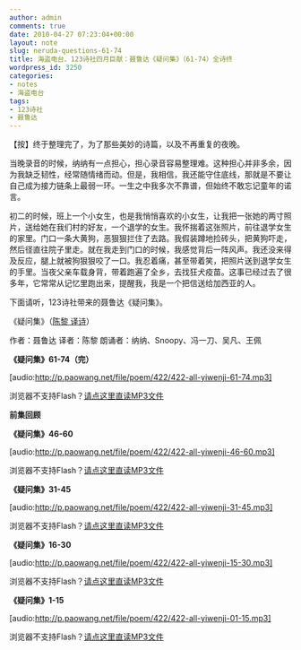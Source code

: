 ```yaml
---
author: admin
comments: true
date: 2010-04-27 07:23:04+00:00
layout: note
slug: neruda-questions-61-74
title: 海盗电台、123诗社四月巨献：聂鲁达《疑问集》（61-74）全诗终
wordpress_id: 3250
categories:
- notes
- 海盗电台
tags:
- 123诗社
- 聂鲁达
---
```


【按】终于整理完了，为了那些美妙的诗篇，以及不再重复的夜晚。

当晚录音的时候，纳纳有一点担心，担心录音容易整理难。这种担心并非多余，因为我缺乏韧性，经常随情绪而动。但是，我相信，我还能守住底线，那就是不要让自己成为接力链条上最弱一环。一生之中我多次不靠谱，但始终不敢忘记童年的诺言。

初二的时候，班上一个小女生，也是我悄悄喜欢的小女生，让我把一张她的两寸照片，送给她在我们村的好友，一个退学的女生。我怀揣着这张照片，前往退学女生的家里。门口一条大黄狗，恶狠狠拦住了去路。我假装蹲地捡砖头，把黄狗吓走，然后径直往院子里走。就在我走到门口的时候，我感觉背后一阵风声。我还没来得及反应，腿上就被狗狠狠咬了一口。我忍着痛，甚至带着笑，把照片送到退学女生的手里。当夜父亲车载身背，带着跑遍了全乡，去找狂犬疫苗。这事已经过去了很多年，它常常从记忆里跑出来，提醒我，我是一个把信送给加西亚的人。

下面请听，123诗社带来的聂鲁达《疑问集》。

《疑问集》（[陈黎 译诗](http://www.hgjh.hlc.edu.tw/~chenli/neruda%20Q.htm)）

作者：聂鲁达
译者：陈黎
朗诵者：纳纳、Snoopy、冯一刀、吴凡、王佩

**《疑问集》61-74（完）**

[audio:http://p.paowang.net/file/poem/422/422-all-yiwenji-61-74.mp3]

浏览器不支持Flash？[请点这里直读MP3文件](http://p.paowang.net/file/poem/422/422-all-yiwenji-61-74.mp3)

**前集回顾**

**《疑问集》46-60**

[audio:http://p.paowang.net/file/poem/422/422-all-yiwenji-46-60.mp3]

浏览器不支持Flash？[请点这里直读MP3文件](http://p.paowang.net/file/poem/422/422-all-yiwenji-46-60.mp3)

**《疑问集》31-45**

[audio:http://p.paowang.net/file/poem/422/422-all-yiwenji-31-45.mp3]

浏览器不支持Flash？[请点这里直读MP3文件](http://p.paowang.net/file/poem/422/422-all-yiwenji-31-45.mp3)

**《疑问集》16-30**

[audio:http://p.paowang.net/file/poem/422/422-all-yiwenji-15-30.mp3]

浏览器不支持Flash？[请点这里直读MP3文件](http://p.paowang.net/file/poem/422/422-all-yiwenji-15-30.mp3)

**《疑问集》1-15**

[audio:http://p.paowang.net/file/poem/422/422-all-yiwenji-01-15.mp3]

浏览器不支持Flash？[请点这里直读MP3文件](http://p.paowang.net/file/poem/422/422-all-yiwenji-01-15.mp3)
